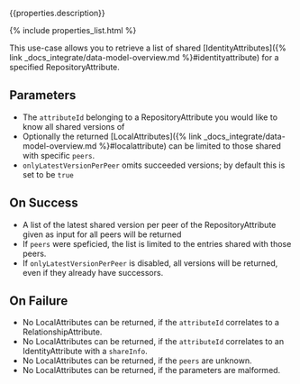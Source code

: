{{properties.description}}

{% include properties_list.html %}

This use-case allows you to retrieve a list of shared [IdentityAttributes]({% link _docs_integrate/data-model-overview.md %}#identityattribute) for a specified RepositoryAttribute.

## Parameters

- The `attributeId` belonging to a RepositoryAttribute you would like to know all shared versions of
- Optionally the returned [LocalAttributes]({% link _docs_integrate/data-model-overview.md %}#localattribute) can be limited to those shared with specific `peers`.
- `onlyLatestVersionPerPeer` omits succeeded versions; by default this is set to be `true`

## On Success

- A list of the latest shared version per peer of the RepositoryAttribute given as input for all peers will be returned
- If `peers` were speficied, the list is limited to the entries shared with those peers.
- If `onlyLatestVersionPerPeer` is disabled, all versions will be returned, even if they already have successors.

## On Failure

- No LocalAttributes can be returned, if the `attributeId` correlates to a RelationshipAttribute.
- No LocalAttributes can be returned, if the `attributeId` correlates to an IdentityAttribute with a `shareInfo`.
- No LocalAttributes can be returned, if the `peers` are unknown.
- No LocalAttributes can be returned, if the parameters are malformed.
